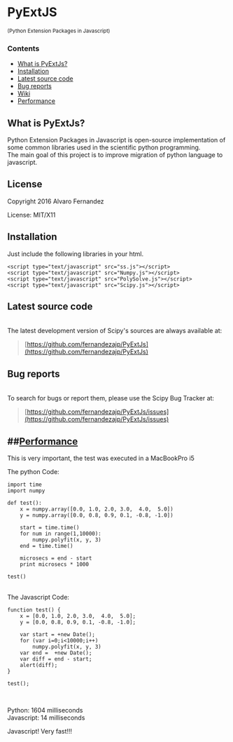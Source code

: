 PyExtJS
=======
<sup>(Python Extension Packages in Javascript)</sup>  

### Contents  

- <a href="#what-is-pyextjs">What is PyExtJs?</a>
- <a href="#installation">Installation</a>
- <a href="#sourcecode">Latest source code</a>
- <a href="#bugs">Bug reports</a>
- <a href="https://github.com/fernandezajp/PyExtJS/wiki">Wiki</a>
- <a href="#performance">Performance</a>

## <a id="what-is-pyextjs">What is PyExtJs?</a>

Python Extension Packages in Javascript is open-source implementation of some common libraries used
in the scientific python programming.  
The main goal of this project is to improve migration of
python language to javascript.

## License

Copyright 2016 Alvaro Fernandez  

License: MIT/X11  

## <a id="installation">Installation</a>

Just include the following libraries in your html.

    <script type="text/javascript" src="ss.js"></script>
    <script type="text/javascript" src="Numpy.js"></script>
    <script type="text/javascript" src="PolySolve.js"></script>
    <script type="text/javascript" src="Scipy.js"></script>

## <a id="sourcecode">Latest source code</a>  

<br>
The latest development version of Scipy's sources are always available at:

> [https://github.com/fernandezajp/PyExtJs](https://github.com/fernandezajp/PyExtJs)

## <a id="bugs">Bug reports</a>  
<br>
To search for bugs or report them, please use the Scipy Bug Tracker at:

> [https://github.com/fernandezajp/PyExtJs/issues](https://github.com/fernandezajp/PyExtJs/issues)

##<a href="#performance">Performance</a>
--------------------------------------

This is very important, the test was executed in a MacBookPro i5

The python Code:

    import time
    import numpy

    def test():
        x = numpy.array([0.0, 1.0, 2.0, 3.0,  4.0,  5.0])
        y = numpy.array([0.0, 0.8, 0.9, 0.1, -0.8, -1.0])

        start = time.time()
        for num in range(1,10000):
            numpy.polyfit(x, y, 3)
        end = time.time()

        microsecs = end - start
        print microsecs * 1000

    test()

<br>
The Javascript Code:

    function test() {
        x = [0.0, 1.0, 2.0, 3.0,  4.0,  5.0];
        y = [0.0, 0.8, 0.9, 0.1, -0.8, -1.0];

        var start = +new Date();
        for (var i=0;i<10000;i++)
            numpy.polyfit(x, y, 3)
        var end =  +new Date();
        var diff = end - start;
        alert(diff);
    }

    test();

<br>

Python: 1604 milliseconds  
Javascript: 14 milliseconds

Javascript! Very fast!!!
